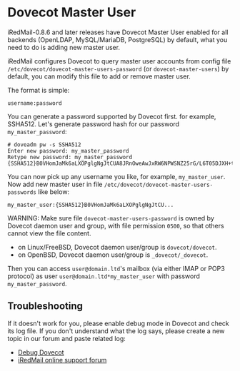 # Dovecot Master User

iRedMail-0.8.6 and later releases have Dovecot Master User enabled for all
backends (OpenLDAP, MySQL/MariaDB, PostgreSQL) by default, what you need to do
is adding new master user.

iRedMail configures Dovecot to query master user accounts from config file
`/etc/dovecot/dovecot-master-users-password` (or `dovecot-master-users`) by
default, you can modify this file to add or remove master user.

The format is simple:
```
username:password
```

You can generate a password supported by Dovecot first. for example, SSHA512.
Let's generate password hash for our password `my_master_password`:
```
# doveadm pw -s SSHA512
Enter new password: my_master_password
Retype new password: my_master_password
{SSHA512}B0VHomJaMk6aLXOPglgNgJtCUA8JRnOweAwJxRW6NPWSNZ25rG/L6T05DJXH+t8WCQkemBilgkcEi6mq4Kadssivtts=
```

You can now pick up any username you like, for example, `my_master_user`.
Now add new master user in file
`/etc/dovecot/dovecot-master-users-passwords` like below:

```
my_master_user:{SSHA512}B0VHomJaMk6aLXOPglgNgJtCU...
```

WARNING: Make sure file `dovecot-master-users-password` is owned by Dovecot
daemon user and group, with file permission `0500`, so that others cannot view
the file content.

* on Linux/FreeBSD, Dovecot daemon user/group is `dovecot/dovecot`.
* on OpenBSD, Dovecot daemon user/group is `_dovecot/_dovecot`.

Then you can access `user@domain.ltd`'s mailbox (via either IMAP or POP3
protocol) as user `user@domain.ltd*my_master_user` with password
`my_master_password`.

## Troubleshooting

If it doesn't work for you, please enable debug mode in Dovecot and check
its log file. If you don't understand what the log says, please create a new
topic in our forum and paste related log:

* [Debug Dovecot](./debug.dovecot.html)
* [iRedMail online support forum](http://www.iredmail.org/forum/)
